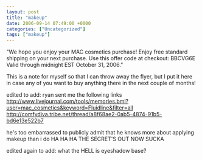 ```yaml
---
layout: post
title: "makeup"
date: 2006-09-14 07:49:00 +0000
categories: ["Uncategorized"]
tags: ["makeup"]
---
```


"We hope you enjoy your MAC cosmetics purchase! Enjoy free standard shipping on your next purchase. Use this offer code at checkout: BBCVG6E
Valid through midnight EST October 31, 2006."

This is a note for myself so that I can throw away the flyer, but I put it here in case any of you want to buy anything there in the next couple of months!

edited to add: ryan sent me the following links
http://www.livejournal.com/tools/memories.bml?user=mac_cosmetics&keyword=Fluidline&filter=all
http://comfydiva.tribe.net/thread/a8f68ae2-0ab5-4874-91b5-bd6e13e522b7

he's too embarrassed to publicly admit that he knows more about applying makeup than i do HA HA HA THE SECRET'S OUT NOW SUCKA

edited again to add: what the HELL is eyeshadow base?